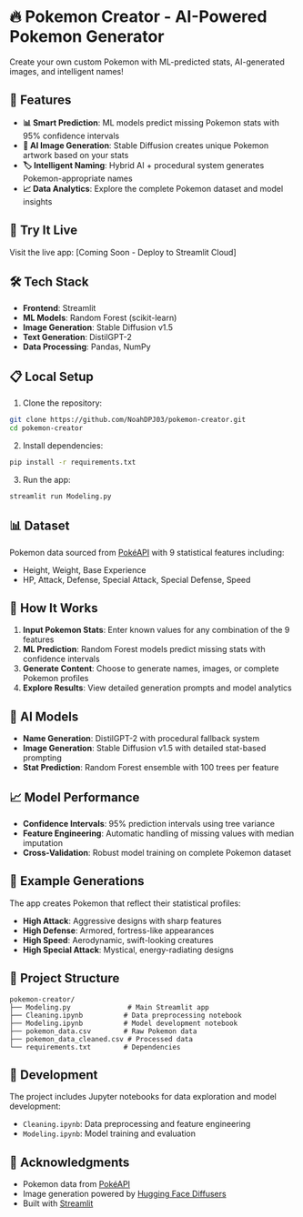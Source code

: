 # 🔥 Pokemon Creator - AI-Powered Pokemon Generator

Create your own custom Pokemon with ML-predicted stats, AI-generated images, and intelligent names!

## 🌟 Features

- **📊 Smart Prediction**: ML models predict missing Pokemon stats with 95% confidence intervals
- **🎨 AI Image Generation**: Stable Diffusion creates unique Pokemon artwork based on your stats
- **🏷️ Intelligent Naming**: Hybrid AI + procedural system generates Pokemon-appropriate names
- **📈 Data Analytics**: Explore the complete Pokemon dataset and model insights

## 🚀 Try It Live

Visit the live app: [Coming Soon - Deploy to Streamlit Cloud]

## 🛠️ Tech Stack

- **Frontend**: Streamlit
- **ML Models**: Random Forest (scikit-learn)
- **Image Generation**: Stable Diffusion v1.5
- **Text Generation**: DistilGPT-2
- **Data Processing**: Pandas, NumPy

## 📋 Local Setup

1. Clone the repository:
```bash
git clone https://github.com/NoahDPJ03/pokemon-creator.git
cd pokemon-creator
```

2. Install dependencies:
```bash
pip install -r requirements.txt
```

3. Run the app:
```bash
streamlit run Modeling.py
```

## 📊 Dataset

Pokemon data sourced from [PokéAPI](https://pokeapi.co/) with 9 statistical features including:
- Height, Weight, Base Experience
- HP, Attack, Defense, Special Attack, Special Defense, Speed

## 🎯 How It Works

1. **Input Pokemon Stats**: Enter known values for any combination of the 9 features
2. **ML Prediction**: Random Forest models predict missing stats with confidence intervals
3. **Generate Content**: Choose to generate names, images, or complete Pokemon profiles
4. **Explore Results**: View detailed generation prompts and model analytics

## 🤖 AI Models

- **Name Generation**: DistilGPT-2 with procedural fallback system
- **Image Generation**: Stable Diffusion v1.5 with detailed stat-based prompting
- **Stat Prediction**: Random Forest ensemble with 100 trees per feature

## 📈 Model Performance

- **Confidence Intervals**: 95% prediction intervals using tree variance
- **Feature Engineering**: Automatic handling of missing values with median imputation
- **Cross-Validation**: Robust model training on complete Pokemon dataset

## 🎨 Example Generations

The app creates Pokemon that reflect their statistical profiles:
- **High Attack**: Aggressive designs with sharp features
- **High Defense**: Armored, fortress-like appearances  
- **High Speed**: Aerodynamic, swift-looking creatures
- **High Special Attack**: Mystical, energy-radiating designs

## 📁 Project Structure

```
pokemon-creator/
├── Modeling.py              # Main Streamlit app
├── Cleaning.ipynb          # Data preprocessing notebook
├── Modeling.ipynb          # Model development notebook
├── pokemon_data.csv        # Raw Pokemon data
├── pokemon_data_cleaned.csv # Processed data
└── requirements.txt        # Dependencies
```

## 🔧 Development

The project includes Jupyter notebooks for data exploration and model development:
- `Cleaning.ipynb`: Data preprocessing and feature engineering
- `Modeling.ipynb`: Model training and evaluation

## 🙏 Acknowledgments

- Pokemon data from [PokéAPI](https://pokeapi.co/)
- Image generation powered by [Hugging Face Diffusers](https://github.com/huggingface/diffusers)
- Built with [Streamlit](https://streamlit.io/)
